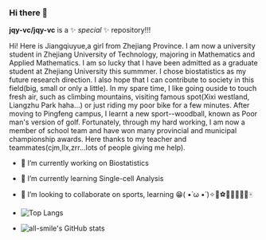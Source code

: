 ### Hi there 👋

**jqy-vc/jqy-vc** is a ✨ _special_ ✨ repository!!!

Hi! Here is Jiangqiuyue,a girl from Zhejiang Province. I am now a university student in Zhejiang University of Technology, majoring in Mathematics and Applied Mathematics. I am so lucky that I have been admitted
as a graduate student at Zhejiang University this summmer. I chose biostatistics as my future research direction. I also hope that I can contribute to society in this field(big, small or only a little).
In my spare time, I like going ouside to touch fresh air, such as climbing mountains, visiting famous spot(Xixi westland, Liangzhu Park haha...) or just riding my poor bike for a few minutes. After moving to Pingfeng
campus, I learnt a new sport--woodball, known as Poor man's version of golf. Fortunately, through my hard working, I am now a member of school team and have won many provincial and municipal championship awards. Here
thanks to my teacher and teammates(cjm,llx,zrr...lots of people giving me help).


- 🔭 I’m currently working on Biostatistics
- 🌱 I’m currently learning Single-cell Analysis
- 👯 I’m looking to collaborate on sports, learning
😁( •̀ ω •́ )✧🎈⚽🏀🏐🎱⛳🏓🀄

- ![Top Langs](https://github-readme-stats.vercel.app/api/top-langs/?username=jqy-vc&layout=compact&theme=tokyonight)
- ![all-smile's GitHub stats](https://github-readme-stats.vercel.app/api?username=jqy-vc&show_icons=true&theme=tokyonight)


